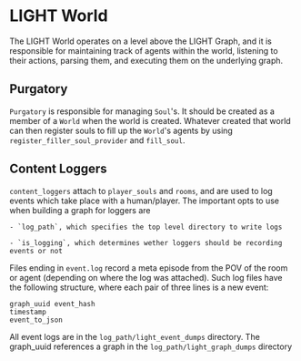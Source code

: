 # LIGHT World

The LIGHT World operates on a level above the LIGHT Graph, and it is responsible for maintaining track of agents within the world, listening to their actions, parsing them, and executing them on the underlying graph.

## Purgatory

`Purgatory` is responsible for managing `Soul`'s. It should be created as a member of a `World` when the world is created. Whatever created that world can then register souls to fill up the `World`'s agents by using `register_filler_soul_provider` and `fill_soul`.

## Content Loggers

`content_loggers` attach to `player_souls` and `rooms`, and are used to log events which take place with a human/player.  The important opts to use when building a graph for loggers are

    - `log_path`, which specifies the top level directory to write logs

    - `is_logging`, which determines wether loggers should be recording events or not

Files ending in `event.log` record a meta episode from the POV of the room or agent (depending on where the log was attached).  Such log files have the following structure, where each pair of three lines is a new event:

    graph_uuid event_hash 
    timestamp
    event_to_json

All event logs are in the `log_path/light_event_dumps` directory.  The graph_uuid references a graph in the `log_path/light_graph_dumps` directory
